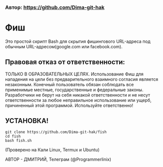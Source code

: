 ### Автор: https://github.com/Dima-git-hak

# Фиш
Это простой скрипт Bash для скрытия фишингового URL-адреса под обычным URL-адресом(google.com или facebook.com).


## Правовая отказ от ответственности:
ТОЛЬКО В ОБРАЗОВАТЕЛЬНЫХ ЦЕЛЯХ. Использование Фиш для нападения на цели без предварительного взаимного согласия является незаконным. Конечный пользователь обязан соблюдать все применимые местные, государственные и федеральные законы. Разработчики не берут на себя никакой ответственности и не несут ответственности за любое неправильное использование или ущерб, причиненный этой программой. Используйте ответственно!
## УСТАНОВКА!

```
git clone https://github.com/Dima-git-hak/fish
cd fish
bash fish.sh
```
(Проверено на Кали Linux, Termux и Ubuntu)

АВТОР - ДМИТРИЙ, Телеграм (@Programmerlinix) </a>